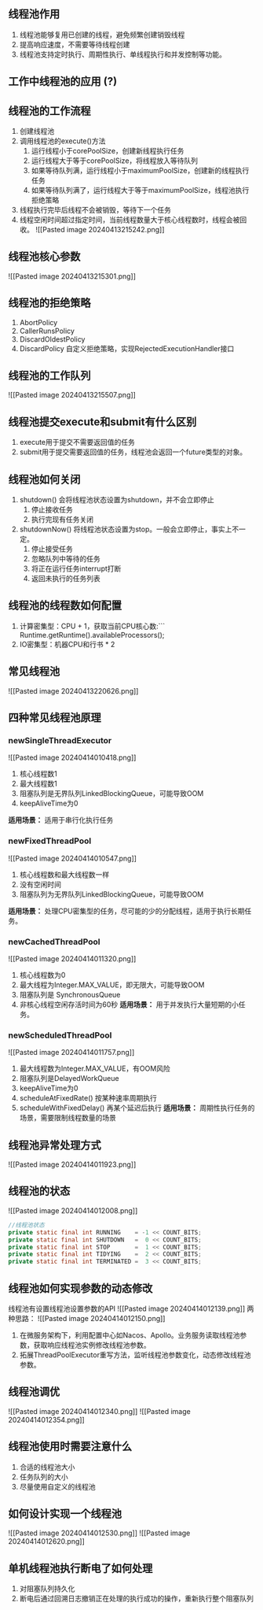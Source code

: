 ## 线程池作用
1. 线程池能够复用已创建的线程，避免频繁创建销毁线程
2. 提高响应速度，不需要等待线程创建
3. 线程池支持定时执行、周期性执行、单线程执行和并发控制等功能。

## 工作中线程池的应用 (?)


## 线程池的工作流程
1. 创建线程池
2. 调用线程池的execute()方法
	1. 运行线程小于corePoolSize，创建新线程执行任务
	2. 运行线程大于等于corePoolSize，将线程放入等待队列
	3. 如果等待队列满，运行线程小于maximumPoolSize，创建新的线程执行任务
	4. 如果等待队列满了，运行线程大于等于maximumPoolSize，线程池执行拒绝策略
3. 线程执行完毕后线程不会被销毁，等待下一个任务
4. 线程空闲时间超过指定时间，当前线程数量大于核心线程数时，线程会被回收。
![[Pasted image 20240413215242.png]]

## 线程池核心参数
![[Pasted image 20240413215301.png]]
## 线程池的拒绝策略
1. AbortPolicy
2. CallerRunsPolicy
3. DiscardOldestPolicy
4. DiscardPolicy
自定义拒绝策略，实现RejectedExecutionHandler接口

## 线程池的工作队列
![[Pasted image 20240413215507.png]]
## 线程池提交execute和submit有什么区别
1. execute用于提交不需要返回值的任务
2. submit用于提交需要返回值的任务，线程池会返回一个future类型的对象。

## 线程池如何关闭
1. shutdown() 会将线程池状态设置为shutdown，并不会立即停止
	1. 停止接收任务
	2. 执行完现有任务关闭
2. shutdownNow() 将线程池状态设置为stop。一般会立即停止，事实上不一定。
	1. 停止接受任务
	2. 忽略队列中等待的任务
	3. 将正在运行任务interrupt打断
	4. 返回未执行的任务列表
## 线程池的线程数如何配置
1. 计算密集型：CPU + 1，获取当前CPU核心数:```
Runtime.getRuntime().availableProcessors();
2. IO密集型：机器CPU和行书 * 2

## 常见线程池
![[Pasted image 20240413220626.png]]

## 四种常见线程池原理
### newSingleThreadExecutor
![[Pasted image 20240414010418.png]]
1. 核心线程数1
2. 最大线程数1
3. 阻塞队列是无界队列LinkedBlockingQueue，可能导致OOM
4. keepAliveTime为0

**适用场景：**
适用于串行化执行任务
### newFixedThreadPool
![[Pasted image 20240414010547.png]]
1. 核心线程数和最大线程数一样
2. 没有空闲时间
3. 阻塞队列为无界队列LinkedBlockingQueue，可能导致OOM

**适用场景：**
处理CPU密集型的任务，尽可能的少的分配线程，适用于执行长期任务。
### newCachedThreadPool
![[Pasted image 20240414011320.png]]
1. 核心线程数为0
2. 最大线程为Integer.MAX_VALUE，即无限大，可能导致OOM
3. 阻塞队列是 SynchronousQueue
4. 非核心线程空闲存活时间为60秒
**适用场景：**
用于并发执行大量短期的小任务。

### newScheduledThreadPool
![[Pasted image 20240414011757.png]]
1. 最大线程数为Integer.MAX_VALUE，有OOM风险
2. 阻塞队列是DelayedWorkQueue
3. keepAliveTime为0
4. scheduleAtFixedRate() 按某种速率周期执行
5. scheduleWithFixedDelay() 再某个延迟后执行
**适用场景：**
周期性执行任务的场景，需要限制线程数量的场景


## 线程池异常处理方式
![[Pasted image 20240414011923.png]]

## 线程池的状态
![[Pasted image 20240414012008.png]]
``` java
//线程池状态
private static final int RUNNING    = -1 << COUNT_BITS;
private static final int SHUTDOWN   =  0 << COUNT_BITS;
private static final int STOP       =  1 << COUNT_BITS;
private static final int TIDYING    =  2 << COUNT_BITS;
private static final int TERMINATED =  3 << COUNT_BITS;
```

## 线程池如何实现参数的动态修改
线程池有设置线程池设置参数的API
![[Pasted image 20240414012139.png]]
两种思路：
![[Pasted image 20240414012150.png]]
1. 在微服务架构下，利用配置中心如Nacos、Apollo。业务服务读取线程池参数，获取响应线程池实例修改线程池参数。
2. 拓展ThreadPoolExecutor重写方法，监听线程池参数变化，动态修改线程池参数。

## 线程池调优
![[Pasted image 20240414012340.png]]
![[Pasted image 20240414012354.png]]
## 线程池使用时需要注意什么
1. 合适的线程池大小
2. 任务队列的大小
3. 尽量使用自定义的线程池

## 如何设计实现一个线程池
![[Pasted image 20240414012530.png]]
![[Pasted image 20240414012620.png]]

## 单机线程池执行断电了如何处理
1. 对阻塞队列持久化
2. 断电后通过回溯日志撤销正在处理的执行成功的操作，重新执行整个阻塞队列
